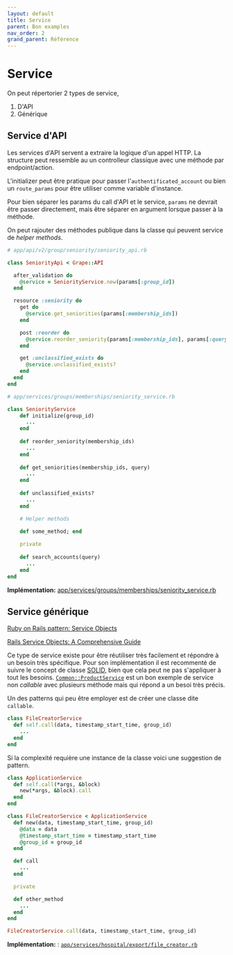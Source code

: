 ```yaml
---
layout: default
title: Service
parent: Bon examples
nav_order: 2
grand_parent: Référence
---
```


# Service

On peut répertorier 2 types de service,

1. D'API
2. Générique

## Service d'API

Les services d'API servent a extraire la logique d'un appel HTTP. La structure peut ressemble au un controlleur classique
avec une méthode par endpoint/action.

L'initializer peut être pratique pour passer l'`authentificated_account` ou bien un `route_params` pour être utiliser
comme variable d'instance.

Pour bien séparer les params du call d'API et le service, `params` ne devrait être passer directement, mais être séparer
en argument lorsque passer à la méthode.

On peut rajouter des méthodes publique dans la classe qui peuvent service de _helper methods_.

```ruby
# app/api/v2/group/seniority/seniority_api.rb

class SeniorityApi < Grape::API

  after_validation do
    @service = SeniorityService.new(params[:group_id])
  end

  resource :seniority do
    get do
      @service.get_seniorities(params[:membership_ids])
    end

    post :reorder do
      @service.reorder_seniority(params[:membership_ids], params[:query])
    end

    get :unclassified_exists do
      @service.unclassified_exists?
    end
  end
end

# app/services/groups/memberships/seniority_service.rb

class SeniorityService
    def initialize(group_id)
      ...
    end
    
    def reorder_seniority(membership_ids)
      ...
    end
    
    def get_seniorities(membership_ids, query)
      ...
    end
    
    def unclassified_exists?
      ...
    end

    # Helper methods

    def some_method; end
    
    private
    
    def search_accounts(query)
      ...
    end
end
```

**Implémentation:** [app/services/groups/memberships/seniority_service.rb](https://github.com/petalmd/petalmd.rails/blob/master/app/services/groups/memberships/seniority_service.rb)

## Service générique

[Ruby on Rails pattern: Service Objects](https://dev.to/joker666/ruby-on-rails-pattern-service-objects-b19)

[Rails Service Objects: A Comprehensive Guide](https://www.toptal.com/ruby-on-rails/rails-service-objects-tutorial)

Ce type de service existe pour être réutiliser très facilement et répondre à un besoin très spécifique.
Pour son implémentation il est recommenté de suivre
le concept de classe [SOLID](https://en.wikipedia.org/wiki/SOLID), bien que cela peut ne pas s'appliquer à tout
les besoins. [`Common::ProductService`](https://github.com/petalmd/petalmd.rails/blob/master/app/services/common/product_service.rb) 
est un bon exemple de service non _callable_ avec plusieurs méthode mais qui répond a un besoi très précis.

Un des patterns qui peu être employer est de créer une classe dite `callable`.

```ruby
class FileCreatorService
  def self.call(data, timestamp_start_time, group_id)
    ...
  end
end
```

Si la complexité requière une instance de la classe voici une suggestion de pattern.

```ruby
class ApplicationService
  def self.call(*args, &block)
    new(*args, &block).call
  end
end

class FileCreatorService < ApplicationService
  def new(data, timestamp_start_time, group_id)
    @data = data
    @timestamp_start_time = timestamp_start_time
    @group_id = group_id
  end

  def call
    ...
  end

  private

  def other_method
    ...
  end
end

FileCreatorService.call(data, timestamp_start_time, group_id)
```

**Implémentation:** : [`app/services/hospital/export/file_creator.rb`](https://github.com/petalmd/petalmd.rails/blob/master/app/services/hospital/export/file_creator.rb)
